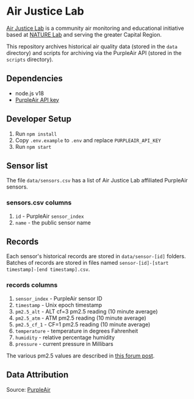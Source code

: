 # Air Justice Lab

[Air Justice Lab](https://www.mediasanctuary.org/project/capital-region-air-justice-lab/) is a community air monitoring and educational initiative based at [NATURE Lab](https://www.mediasanctuary.org/initiatives/nature-lab/) and serving the greater Capital Region.

This repository archives historical air quality data (stored in the `data` directory) and scripts for archiving via the PurpleAir API (stored in the `scripts` directory).

## Dependencies

* node.js v18
* [PurpleAir API key](https://develop.purpleair.com/)

## Developer Setup

1. Run `npm install`
2. Copy `.env.example` to `.env` and replace `PURPLEAIR_API_KEY`
3. Run `npm start`

## Sensor list

The file `data/sensors.csv` has a list of Air Justice Lab affiliated PurpleAir sensors.

### sensors.csv columns

1. `id` - PurpleAir `sensor_index`
2. `name` - the public sensor name

## Records

Each sensor's historical records are stored in `data/sensor-[id]` folders. Batches of records are stored in files named `sensor-[id]-[start timestamp]-[end timestamp].csv`.

### records columns

1. `sensor_index` - PurpleAir sensor ID
2. `timestamp` - Unix epoch timestamp
3. `pm2.5_alt` - ALT cf=3 pm2.5 reading (10 minute average)
4. `pm2.5_atm` - ATM pm2.5 reading (10 minute average)
5. `pm2.5_cf_1` - CF=1 pm2.5 reading (10 minute average)
6. `temperature` - temperature in degrees Fahrenheit
7. `humidity` - relative percentage humidity
8. `pressure` - current pressure in Millibars

The various pm2.5 values are described in [this forum post](https://community.purpleair.com/t/what-is-the-difference-between-cf-1-atm-and-alt/6442).

## Data Attribution

Source: [PurpleAir](https://map.purpleair.com/1/mAQI/a10/p604800/cC0#12.04/42.7431/-73.6769)

